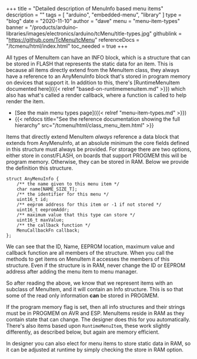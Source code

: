 +++
title = "Detailed description of MenuInfo based menu items"
description = ""
tags = [ "arduino", "embedded-menu", "library" ]
type = "blog"
date = "2020-11-10"
author =  "dave"
menu = "menu-item-types"
banner = "/products/arduino-libraries/images/electronics/arduino/tcMenu/title-types.jpg"
githublink = "https://github.com/TcMenu/tcMenu"
referenceDocs = "/tcmenu/html/index.html"
toc_needed = true
+++

All types of MenuItem can have an INFO block, which is a structure that can be stored in FLASH that represents the static data for an item. This is because all items directly extend from the MenuItem class, they always have a reference to an AnyMenuInfo block that's stored in program memory on devices that support it. In addition to this, there's [RuntimeMenuItem documented here]({{< relref "based-on-runtimemenuitem.md" >}}) which also has what's called a render callback, where a function is called to help render the item. 

* [See the main menu types page]({{< relref "menu-item-types.md" >}})
* {{< refdocs title="See the reference documentation showing the full hierarchy" src="/tcmenu/html/class_menu_item.html" >}} 

Items that directly extend MenuItem _always_ reference a data block that extends from AnyMenuInfo, at an absolute minimum the core fields defined in this structure must always be provided. For storage there are two options, either store in const/FLASH, on boards that support PROGMEM this will be program memory. Otherwise, they can be stored in RAM. Below we provide the definition this structure.

    struct AnyMenuInfo {
        /** the name given to this menu item */ 
        char name[NAME_SIZE_T];
        /** the identifier for this menu */
        uint16_t id;
        /** eeprom address for this item or -1 if not stored */
        uint16_t eepromAddr;
        /** maximum value that this type can store */
        uint16_t maxValue;
        /** the callback function */
        MenuCallbackFn callback;
    };

We can see that the ID, Name, EEPROM location, maximum value and callback function are all members of the structure. When you call the methods to get items on MenuItem it accesses the members of this structure. Even if the structure is in RAM, never change the ID or EEPROM address after adding the menu item to menu manager.

So after reading the above, we know that we represent items with an subclass of MenuItem, and it will contain an Info structure. This is so that some of the read only information **can** be stored in PROGMEM. 

If the program memory flag is set, then all info structures and their strings must be in PROGMEM on AVR and ESP. MenuItems reside in RAM as they contain state that can change. The designer does this for you automatically. There's also items based upon `RuntimeMenuItem`, these work slightly differently, as described below, but again are memory efficient. 

In designer you can also elect for menu items to store static data in RAM, so it can be adjusted at runtime by simply checking the store in RAM option. 
